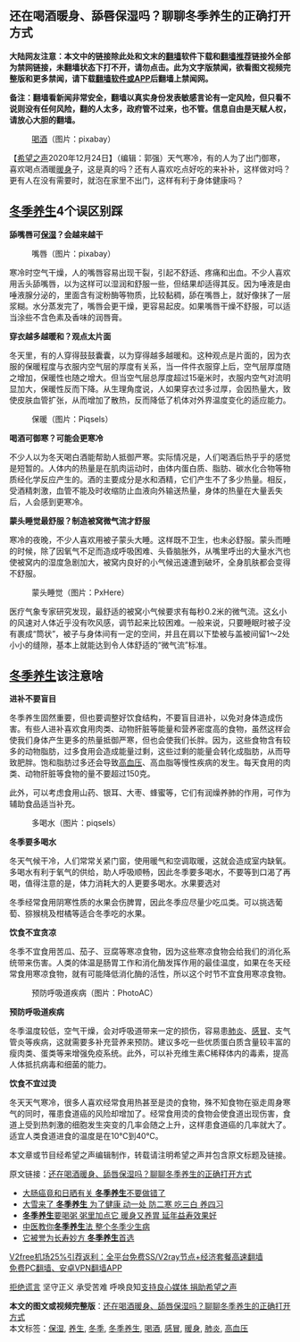  <h2>还在喝酒暖身、舔唇保湿吗？聊聊冬季养生的正确打开方式</h2> <p class="notice"><b>大陆网友注意：本文中的链接除此处和文末的<a href="https://github.com/bannedbook/fanqiang" >翻墙</a>软件下载和<a href="https://github.com/killgcd/justmysocks/blob/master/README.md">翻墙推荐</a>链接外全部为禁网链接，未翻墙状态下打不开，请勿点击。此为文字版禁闻，欲看图文视频完整版和更多禁闻，请下载<a href="https://github.com/bannedbook/fanqiang">翻墙软件或APP</a>后翻墙上禁闻网。</p><p>备注：翻墙看新闻非常安全，翻墙以真实身份发表敏感言论有一定风险，但只看不说则没有任何风险，翻的人太多，政府管不过来，也不管。信息自由是天赋人权，请放心大胆的翻墙。</b></p>  <div class="entry"> <figure><figcaption><a href="https://www.bannedbook.org/bnews/tag/%E5%96%9D%E9%85%92/" class="st_tag internal_tag" rel="tag" title="标签 喝酒 下的日志">喝酒</a>（图片：pixabay）</figcaption></figure> <p>【<span class='wp_keywordlink_affiliate'><a href="https://www.soundofhope.org" title="希望之声" target="_blank">希望之声</a></span>2020年12月24日】（编辑：郭强）天气寒冷，有的人为了出门御寒，喜欢喝点酒暖<a href="https://www.bannedbook.org/bnews/tag/%E6%9A%96%E8%BA%AB/" class="st_tag internal_tag" rel="tag" title="标签 暖身 下的日志">暖身</a>子，这是真的吗？还有人喜欢吃点好吃的来补补，这样做对吗？更有人在没有需要时，就泡在家里不出门，这样有利于身体健康吗？</p> <h2><a href="https://www.bannedbook.org/bnews/tag/%E5%86%AC%E5%AD%A3%E5%85%BB%E7%94%9F/" class="st_tag internal_tag" rel="tag" title="标签 冬季养生 下的日志">冬季养生</a>4个误区别踩</h2> <p><strong>舔嘴唇可<a href="https://www.bannedbook.org/bnews/tag/%E4%BF%9D%E6%B9%BF/" class="st_tag internal_tag" rel="tag" title="标签 保湿 下的日志">保湿</a>？会越来越干</strong></p> <figure><figcaption>嘴唇（图片：pixabay）</figcaption></figure> <p>寒冷时空气干燥，人的嘴唇容易出现干裂，引起不舒适、疼痛和出血。不少人喜欢用舌头舔嘴唇，以为这样可以湿润和舒服一些，但结果却适得其反。因为唾液是由唾液腺分泌的，里面含有淀粉酶等物质，比较黏稠，舔在嘴唇上，就好像抹了一层浆糊。水分蒸发完了，嘴唇会更干燥，更容易起皮。如果嘴唇干燥不舒服，可以适当涂些不含色素及香味的润唇膏。</p> <p><strong>穿衣越多越暖和？观点太片面</strong></p> <p>冬天里，有的人穿得鼓鼓囊囊，以为穿得越多越暖和。这种观点是片面的，因为衣服的保暖程度与衣服内空气层的厚度有关系，当一件件衣服穿上后，空气层厚度随之增加，保暖性也随之增大。但当空气层总厚度超过15毫米时，衣服内空气对流明显加大，保暖性反而下降。从生理角度说，人如果穿衣过多过厚，会因热量大，致使皮肤血管扩张，从而增加了散热，反而降低了机体对外界温度变化的适应能力。</p> <figure><figcaption>保暖（图片：Piqsels）</figcaption></figure> <p><strong>喝酒可御寒？可能会更寒冷</strong></p>  <p>不少人以为冬天喝白酒能帮助人抵御严寒。实际情况是，人们喝酒后热乎乎的感觉是短暂的。人体内的热量是在肌肉运动时，由体内蛋白质、脂肪、碳水化合物等物质经化学反应产生的。酒的主要成分是水和酒精，它们产生不了多少热量。相反，受酒精刺激，血管不能及时收缩防止血液向外输送热量，身体的热量在大量丢失后，人会感到更寒冷。</p> <p><strong>蒙头睡觉最舒服？制造被窝微气流才舒服</strong></p> <p>寒冷的夜晚，不少人喜欢用被子蒙头大睡。这样既不卫生，也未必舒服。蒙头而睡的时候，除了因氧气不足而造成呼吸困难、头昏脑胀外，从嘴里呼出的大量水汽也使被窝内的湿度急剧加大，被窝内良好的小气候迅速遭到破坏，全身肌肤都会变得不舒服。</p> <figure><figcaption>蒙头睡觉（图片：PxHere）</figcaption></figure> <p>医疗气象专家研究发现，最舒适的被窝小气候要求有每秒0.2米的微气流。这幺小的风速对人体近乎没有吹风感，调节起来比较困难。一般来说，只要睡眠时被子没有裹成“筒状”，被子与身体间有一定的空间，并且在肩以下垫被与盖被间留1～2处小小的缝隙，基本上就能达到令人体舒适的“微气流”标准。</p> <h2><a href="https://www.bannedbook.org/bnews/tag/%e5%86%ac%e5%ad%a3/" class="st_tag internal_tag" rel="tag" title="标签 冬季 下的日志">冬季</a><a href="https://www.bannedbook.org/bnews/tag/%e5%85%bb%e7%94%9f/" class="st_tag internal_tag" rel="tag" title="标签 养生 下的日志">养生</a>该注意啥 </h2> <p><strong>进补不要盲目</strong></p> <p>冬季养生固然重要，但也要调整好饮食结构，不要盲目进补，以免对身体造成伤害。有些人进补喜欢食用肉类、动物肝脏等能量和营养密度高的食物，虽然这样会使我们身体产生更多的热量抵御严寒，但也会使我们长胖。因为，这些食物含有较多的动物脂肪，过多食用会造成能量过剩，这些过剩的能量会转化成脂肪，从而导致肥胖。饱和脂肪过多还会导致<a href="https://www.bannedbook.org/bnews/tag/%e9%ab%98%e8%a1%80%e5%8e%8b/" class="st_tag internal_tag" rel="tag" title="标签 高血压 下的日志">高血压</a>、高血脂等慢性疾病的发生。每天食用的肉类、动物肝脏等食物的量不要超过150克。</p>  <p>此外，可以考虑食用山药、银耳、大枣、蜂蜜等，它们有润燥养肺的作用，可作为辅助食品适当补充。</p> <figure><figcaption>多喝水（图片：piqsels）</figcaption></figure> <p><strong>冬季要多喝水</strong></p> <p>冬天气候干冷，人们常常关紧门窗，使用暖气和空调取暖，这就会造成室内缺氧。多喝水有利于氧气的供给，助人呼吸顺畅，因此冬季要多喝水，不要等到口渴了再喝，值得注意的是，体力消耗大的人更要多喝水。水果要选对</p> <p>冬季经常食用阴寒性质的水果会伤脾胃，因此冬季应尽量少吃瓜类。可以挑选葡萄、猕猴桃及柑橘等适合冬季吃的水果。</p> <p><strong>饮食不宜贪凉</strong></p> <p>冬季不宜食用苦瓜、茄子、豆腐等寒凉食物，因为这些寒凉食物会给我们的消化系统带来伤害。人类的体温是肠胃工作和消化酶发挥作用的最佳温度，如果在冬天经常食用寒凉食物，就有可能降低消化酶的活性，所以这个时节不宜食用寒凉食物。</p>  <figure><figcaption>预防呼吸道疾病（图片：PhotoAC）</figcaption></figure> <p><strong>预防呼吸道疾病</strong></p> <p>冬季温度较低，空气干燥，会对呼吸道带来一定的损伤，容易患<a href="https://www.bannedbook.org/bnews/tag/%e8%82%ba%e7%82%8e/" class="st_tag internal_tag" rel="tag" title="标签 肺炎 下的日志">肺炎</a>、<a href="https://www.bannedbook.org/bnews/tag/%E6%84%9F%E5%86%92/" class="st_tag internal_tag" rel="tag" title="标签 感冒 下的日志">感冒</a>、支气管炎等疾病，这就需要多补充营养来预防。建议多吃一些优质蛋白质含量较丰富的瘦肉类、蛋类等来增强免疫系统。此外，可以补充维生素C稀释体内的毒素，提高人体抵抗病毒和细菌的能力。</p> <p><strong>饮食不宜过烫</strong></p> <p>冬天天气寒冷，很多人喜欢经常食用热甚至是烫的食物，殊不知食物在驱走周身寒气的同时，罹患食道癌的风险却增加了。经常食用烫的食物会使食道出现伤害，食道上受到热刺激的细胞发生突变的几率会随之上升，这样患食道癌的几率就大了。适宜人类食道进食的温度是在10℃到40℃。</p> <p>本文章或节目经希望之声编辑制作，转载请注明希望之声并包含原文标题及链接。</p> <p>原文链接：<a class="src_link"  href="https://www.soundofhope.org/post/455617" target="_blank">还在喝酒暖身、舔唇保湿吗？聊聊冬季养生的正确打开方式</a></p>  <ul class='op-related-articles' title='相关阅读'> <li><a href='https://www.bannedbook.org/bnews/comments/20201216/1448482.html' target='_blank'>大肠癌竟和日晒有关 <b>冬季养生</b>不要做错了</a></li> <li><a href='https://www.bannedbook.org/bnews/health/20201214/1447554.html' target='_blank'>大雪来了 <b>冬季养生</b> 为了健康 动一处 防二寒 吃三白 养四习</a></li> <li><a href='https://www.bannedbook.org/bnews/lifebaike/20201211/1445857.html' target='_blank'><b>冬季养生</b>要喝粥 粥里加点它 暖身又养胃 延年益寿效果好</a></li> <li><a href='https://www.bannedbook.org/bnews/lifebaike/20201115/1431316.html' target='_blank'>中医教你<b>冬季养生</b>法 整个冬季少生病</a></li> <li><a href='https://www.bannedbook.org/bnews/health/20200123/1263529.html' target='_blank'>它被誉为长寿妙方 <b>冬季养生</b>首选</a></li> </ul> <p class="texttj"> <a href="https://www.bannedbook.org/forum23/topic22702.html" target="_blank">V2free机场25%引荐返利：全平台免费SS/V2ray节点+经济套餐高速翻墙</a><br/> <a href="https://github.com/bannedbook/fanqiang/wiki/%E7%A6%81%E9%97%BB%E7%BD%91%E5%AE%89%E5%8D%93%E7%BF%BB%E5%A2%99%E6%96%B0%E9%97%BBAPP" target="_blank">免费PC翻墙、安卓VPN翻墙APP</a></p><p><span class='wp_keywordlink'><a href="https://www.bannedbook.org/forum2/topic1584.html" title="《拒绝谎言》" target="_blank">拒绝谎言</a></span> 坚守正义 承受苦难 呼唤良知<a href="/page/donate">支持良心媒体 捐助希望之声</a></p><a name='sharetosocial'></a>       <div><b>本文的图文或视频完整版</b>：<a href='https://www.bannedbook.org/bnews/comments/20201225/1454439.html'>还在喝酒暖身、舔唇保湿吗？聊聊冬季养生的正确打开方式</a></div>  </div><!--END ENTRY--> <div class="postfooter"> <div>本文标签：<a href="https://www.bannedbook.org/bnews/tag/%E4%BF%9D%E6%B9%BF/" rel="tag">保湿</a>, <a href="https://www.bannedbook.org/bnews/tag/%e5%85%bb%e7%94%9f/" rel="tag">养生</a>, <a href="https://www.bannedbook.org/bnews/tag/%e5%86%ac%e5%ad%a3/" rel="tag">冬季</a>, <a href="https://www.bannedbook.org/bnews/tag/%E5%86%AC%E5%AD%A3%E5%85%BB%E7%94%9F/" rel="tag">冬季养生</a>, <a href="https://www.bannedbook.org/bnews/tag/%E5%96%9D%E9%85%92/" rel="tag">喝酒</a>, <a href="https://www.bannedbook.org/bnews/tag/%E6%84%9F%E5%86%92/" rel="tag">感冒</a>, <a href="https://www.bannedbook.org/bnews/tag/%E6%9A%96%E8%BA%AB/" rel="tag">暖身</a>, <a href="https://www.bannedbook.org/bnews/tag/%e8%82%ba%e7%82%8e/" rel="tag">肺炎</a>, <a href="https://www.bannedbook.org/bnews/tag/%e9%ab%98%e8%a1%80%e5%8e%8b/" rel="tag">高血压</a></div>  </div><!--END POSTFOOTER--> 
